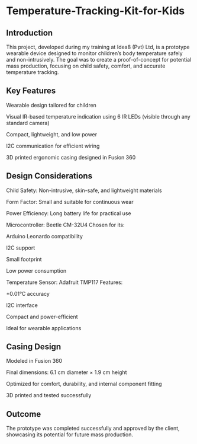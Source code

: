 # Temperature-Tracking-Kit-for-Kids

## Introduction
This project, developed during my training at Idea8 (Pvt) Ltd, is a prototype wearable device designed to monitor children’s body temperature safely and non-intrusively. The goal was to create a proof-of-concept for potential mass production, focusing on child safety, comfort, and accurate temperature tracking.

## Key Features
Wearable design tailored for children

Visual IR-based temperature indication using 6 IR LEDs (visible through any standard camera)

Compact, lightweight, and low power

I2C communication for efficient wiring

3D printed ergonomic casing designed in Fusion 360

## Design Considerations
Child Safety: Non-intrusive, skin-safe, and lightweight materials

Form Factor: Small and suitable for continuous wear

Power Efficiency: Long battery life for practical use

Microcontroller: Beetle CM-32U4
Chosen for its:

Arduino Leonardo compatibility

I2C support

Small footprint

Low power consumption

Temperature Sensor: Adafruit TMP117
Features:

±0.01°C accuracy

I2C interface

Compact and power-efficient

Ideal for wearable applications

## Casing Design
Modeled in Fusion 360

Final dimensions: 6.1 cm diameter × 1.9 cm height

Optimized for comfort, durability, and internal component fitting

3D printed and tested successfully

## Outcome
The prototype was completed successfully and approved by the client, showcasing its potential for future mass production.
